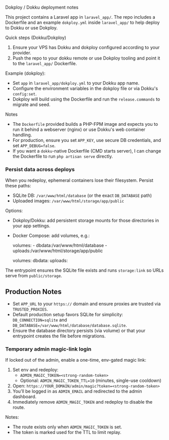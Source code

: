 Dokploy / Dokku deployment notes

This project contains a Laravel app in `laravel_app/`. The repo includes a Dockerfile and an example `dokploy.yml` inside `laravel_app/` to help deploy to Dokku or use Dokploy.

Quick steps (Dokku/Dokploy)

1. Ensure your VPS has Dokku and dokploy configured according to your provider.
2. Push the repo to your dokku remote or use Dokploy tooling and point it to the `laravel_app/` Dockerfile.

Example (dokploy):
- Set `app` in `laravel_app/dokploy.yml` to your Dokku app name.
- Configure the environment variables in the dokploy file or via Dokku's `config:set`.
- Dokploy will build using the Dockerfile and run the `release.commands` to migrate and seed.

Notes
- The `Dockerfile` provided builds a PHP-FPM image and expects you to run it behind a webserver (nginx) or use Dokku's web container handling.
- For production, ensure you set `APP_KEY`, use secure DB credentials, and set `APP_DEBUG=false`.
- If you want a `dokku`-native Dockerfile (CMD starts server), I can change the Dockerfile to run `php artisan serve` directly.

### Persist data across deploys

When you redeploy, ephemeral containers lose their filesystem. Persist these paths:

- SQLite DB: `/var/www/html/database` (or the exact `DB_DATABASE` path)
- Uploaded images: `/var/www/html/storage/app/public`

Options:

- Dokploy/Dokku: add persistent storage mounts for those directories in your app settings.
- Docker Compose: add volumes, e.g.:

	volumes:
		- dbdata:/var/www/html/database
		- uploads:/var/www/html/storage/app/public

	volumes:
		dbdata:
		uploads:

The entrypoint ensures the SQLite file exists and runs `storage:link` so URLs serve from `public/storage`.

## Production Notes

- Set `APP_URL` to your `https://` domain and ensure proxies are trusted via `TRUSTED_PROXIES`.
- Default production setup favors SQLite for simplicity: `DB_CONNECTION=sqlite` and `DB_DATABASE=/var/www/html/database/database.sqlite`.
- Ensure the database directory persists (via volume) or that your entrypoint creates the file before migrations.

### Temporary admin magic-link login

If locked out of the admin, enable a one-time, env-gated magic link:

1. Set env and redeploy:
	- `ADMIN_MAGIC_TOKEN=<strong-random-token>`
	- Optional: `ADMIN_MAGIC_TOKEN_TTL=10` (minutes, single-use cooldown)
2. Open: `https://YOUR_DOMAIN/admin/magic?token=<strong-random-token>`
3. You’ll be logged in as `ADMIN_EMAIL` and redirected to the admin dashboard.
4. Immediately remove `ADMIN_MAGIC_TOKEN` and redeploy to disable the route.

Notes:
- The route exists only when `ADMIN_MAGIC_TOKEN` is set.
- The token is marked used for the TTL to limit replay.
